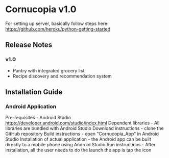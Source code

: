 # Cornucopia v1.0

For setting up server, basically follow steps here: https://github.com/heroku/python-getting-started

## Release Notes

### v1.0

 * Pantry with integrated grocery list
 * Recipe discovery and recommendation system
 
## Installation Guide

### Android Application
Pre-requisites - Android Studio https://developer.android.com/studio/index.html
Dependent libraries - All libraries are bundled with Android Studio
Download instructions - clone the GitHub repository
Build instructions - open "Cornucopia_App" in Android Studio
Installation of actual application - the Android app can be built directly to a mobile phone using Android Studio
Run instructions - After installation, all the user needs to do the launch the app is tap the icon
